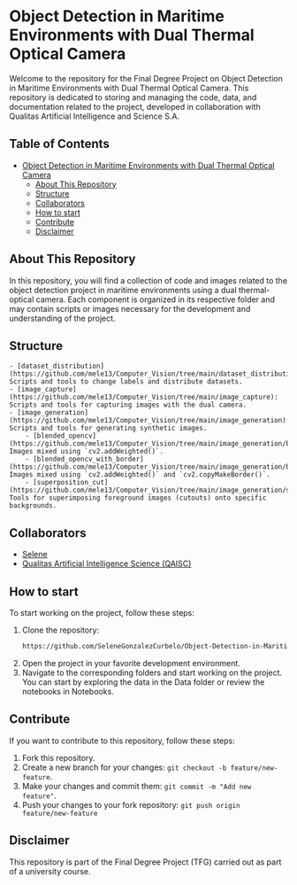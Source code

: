 # Object Detection in Maritime Environments with Dual Thermal Optical Camera

Welcome to the repository for the Final Degree Project on Object Detection in Maritime Environments with Dual Thermal Optical Camera. This repository is dedicated to storing and managing the code, data, and documentation related to the project, developed in collaboration with Qualitas Artificial Intelligence and Science S.A.

## Table of Contents

- [Object Detection in Maritime Environments with Dual Thermal Optical Camera](#object-detection-in-maritime-environments-with-dual-thermal-optical-camera)
    - [About This Repository](#about-this-repository)
    - [Structure](#structure)
    - [Collaborators](#collaborators)
    - [How to start](#how-to-start)
    - [Contribute](#contribute)
    - [Disclaimer](#disclaimer)

## About This Repository

In this repository, you will find a collection of code and images related to the object detection project in maritime environments using a dual thermal-optical camera. Each component is organized in its respective folder and may contain scripts or images necessary for the development and understanding of the project.

## Structure
    - [dataset_distribution](https://github.com/mele13/Computer_Vision/tree/main/dataset_distribution): Scripts and tools to change labels and distribute datasets.
    - [image_capture](https://github.com/mele13/Computer_Vision/tree/main/image_capture): Scripts and tools for capturing images with the dual camera.
    - [image_generation](https://github.com/mele13/Computer_Vision/tree/main/image_generation): Scripts and tools for generating synthetic images.
        - [blended_opencv](https://github.com/mele13/Computer_Vision/tree/main/image_generation/blended_opencv): Images mixed using `cv2.addWeighted()`.
        - [blended_opencv_with_border](https://github.com/mele13/Computer_Vision/tree/main/image_generation/blended_opencv_with_border): Images mixed using `cv2.addWeighted()` and `cv2.copyMakeBorder()`.
        - [superposition_cut](https://github.com/mele13/Computer_Vision/tree/main/image_generation/superposition_cut): Tools for superimposing foreground images (cutouts) onto specific backgrounds.


## Collaborators

- [Selene](https://github.com/SeleneGonzalezCurbelo)
- [Qualitas Artificial Intelligence Science (QAISC)](https://qaisc.com/)

## How to start
To start working on the project, follow these steps:

1. Clone the repository:
    ```bash
   https://github.com/SeleneGonzalezCurbelo/Object-Detection-in-Maritime-Environments-with-Dual-Thermal-Optical-Camera.git
   ```
2. Open the project in your favorite development environment.
3. Navigate to the corresponding folders and start working on the project. You can start by exploring the data in the Data folder or review the notebooks in Notebooks.

## Contribute
If you want to contribute to this repository, follow these steps:

1. Fork this repository.
2. Create a new branch for your changes: `git checkout -b feature/new-feature`.
3. Make your changes and commit them: `git commit -m "Add new feature"`.
4. Push your changes to your fork repository: `git push origin feature/new-feature`

## Disclaimer

This repository is part of the Final Degree Project (TFG) carried out as part of a university course.